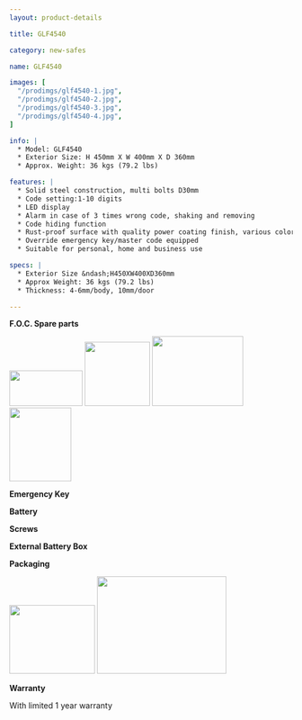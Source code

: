 ```yaml
---
layout: product-details

title: GLF4540

category: new-safes

name: GLF4540

images: [
  "/prodimgs/glf4540-1.jpg",
  "/prodimgs/glf4540-2.jpg",
  "/prodimgs/glf4540-3.jpg",
  "/prodimgs/glf4540-4.jpg",
]

info: |
  * Model: GLF4540
  * Exterior Size: H 450mm X W 400mm X D 360mm
  * Approx. Weight: 36 kgs (79.2 lbs)

features: |
  * Solid steel construction, multi bolts D30mm
  * Code setting:1-10 digits
  * LED display
  * Alarm in case of 3 times wrong code, shaking and removing
  * Code hiding function
  * Rust-proof surface with quality power coating finish, various colors available
  * Override emergency key/master code equipped
  * Suitable for personal, home and business use

specs: |
  * Exterior Size &ndash;H450XW400XD360mm
  * Approx Weight: 36 kgs (79.2 lbs)
  * Thickness: 4-6mm/body, 10mm/door

---
```


**F.O.C. Spare parts**

<img alt="" src="{PRODIMGS}/prodimgs/glf4540-5.jpg" style="width: 130px; height: 63px;" />

<img alt="" src="{PRODIMGS}/prodimgs/glf4540-6.jpg" style="width: 116px; height: 114px;" />

<img alt="" src="{PRODIMGS}/prodimgs/glf4540-7.jpg" style="width: 162px; height: 124px;" />

<img alt="" src="{PRODIMGS}/prodimgs/glf4540-8.jpg" style="width: 110px; height: 131px;" />

**Emergency Key**

**Battery**

**Screws**

**External Battery Box**

**Packaging**

<img height="144" src="{PRODIMGS}/prodimgs/glf4540-9.jpg" style="width: 152px; height: 122px" width="183" />

<img alt="" src="{PRODIMGS}/prodimgs/glf4540-10.jpg" style="width: 230px; height: 173px;" />

**Warranty**

With limited 1 year warranty
